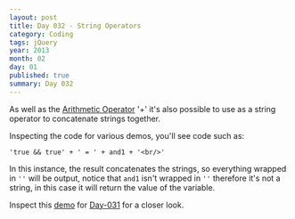 ```yaml
---
layout: post
title: Day 032 - String Operators
category: Coding
tags: jQuery
year: 2013
month: 02
day: 01
published: true
summary: Day 032
---
```


As well as the [Arithmetic Operator](/Day-024) '+' it's also possible to use as a string operator to concatenate strings together.

Inspecting the code for various demos, you'll see code such as:

	'true && true' + ' = ' + and1 + '<br/>'


In this instance, the result concatenates the strings, so everything wrapped in `''` will be output, notice that `and1` isn't wrapped in `''` therefore it's not a string, in this case it will return the value of the variable.

Inspect this [demo](/Demo-031) for [Day-031](/Day-031) for a closer look.
